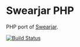 Swearjar PHP
===

PHP port of [Swearjar](https://github.com/joshbuddy/swearjar).

[![Build Status](https://secure.travis-ci.org/raymondjavaxx/swearjar-php.png)](http://travis-ci.org/raymondjavaxx/swearjar-php)
